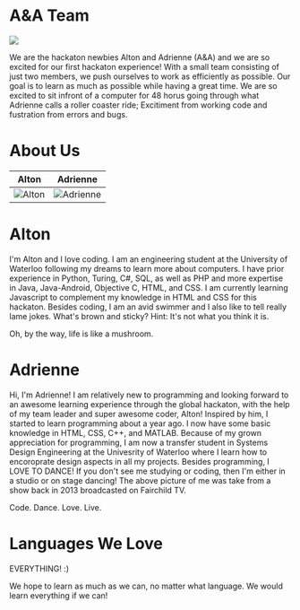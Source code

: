 A&A Team 
===========================


  <img src="http://uakk03d55dcd.altinio.koding.io/images/A&A.jpg"/>


We are the hackaton newbies Alton and Adrienne (A&A) and we are so excited for our first hackaton experience! With a small team consisting of just two members, we push ourselves to work as efficiently as possible. Our goal is to learn as much as possible while having a great time. We are so excited to sit infront of a computer for 48 horus going through what Adrienne calls a roller coaster ride; Excitiment from working code and fustration from errors and bugs.  

About Us
===========================

| Alton | Adrienne 
|--- |--- 
![Alton](https://avatars3.githubusercontent.com/u/6225661?v=3&s=460) | ![Adrienne](https://scontent-b-ord.xx.fbcdn.net/hphotos-xpf1/v/t1.0-9/1662544_809289565764181_364363622_n.jpg?oh=2f0bdded81561489096801d440bac3f8&oe=54F93F0C) | 


Alton
=======
I'm Alton and I love coding. I am an engineering student at the University of Waterloo following my dreams to learn more about computers. I have prior experience in Python, Turing, C#, SQL, as well as PHP and more expertise in Java, Java-Android, Objective C, HTML, and CSS. I am currently learning Javascript to complement my knowledge in HTML and CSS for this hackaton. Besides coding, I am an avid swimmer and I also like to tell really lame jokes. What's brown and sticky? Hint: It's not what you think it is.  

Oh, by the way, life is like a mushroom.


Adrienne
=======
Hi, I'm Adrienne! I am relatively new to programming and looking forward to an awesome learning experience through the global hackaton, with the help of my team leader and super awesome coder, Alton! Inspired by him, I started to learn programming about a year ago. I now have some basic knowledge in HTML, CSS, C++, and MATLAB. Because of my grown appreciation for programming, I am now a transfer student in Systems Design Engineering at the Univesrity of Waterloo where I learn how to encoroprate design aspects in all my projects. Besides programming, I LOVE TO DANCE! If you don't see me studying or coding, then I'm either in a studio or on stage dancing! The above picture of me was take from a show back in 2013 broadcasted on Fairchild TV. 

Code. Dance. Love. Live. 




Languages We Love 
===========================

<p>EVERYTHING! :) </p>
<p> We hope to learn as much as we can, no matter what language. We would learn everything if we can! </p>

